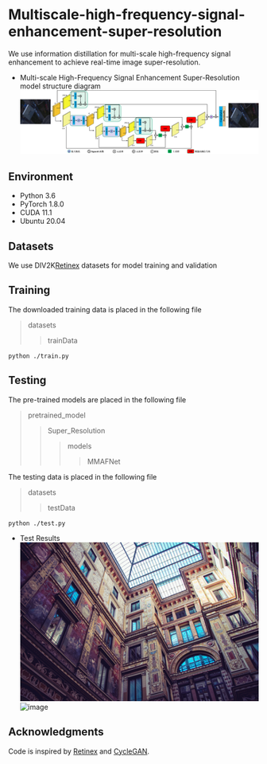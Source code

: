# Multiscale-high-frequency-signal-enhancement-super-resolution
We use information distillation for multi-scale high-frequency signal enhancement to achieve real-time image super-resolution.
* Multi-scale High-Frequency Signal Enhancement Super-Resolution model structure diagram<br>
![image](https://github.com/ChengChen-ai/Multiscale-high-frequency-signal-enhancement-super-resolution/blob/main/images/%E8%B6%85%E5%88%86%E8%BE%A8%E7%8E%87.png)


## Environment
* Python 3.6 <br>
* PyTorch 1.8.0 <br>
* CUDA 11.1 <br>
* Ubuntu 20.04 <br>

## Datasets
We use DIV2K[Retinex](https://data.vision.ee.ethz.ch/cvl/DIV2K) datasets for model training and validation

## Training
The downloaded training data is placed in the following file  
>datasets
>>trainData  

    python ./train.py


## Testing
The pre-trained models are placed in the following file
>pretrained_model  
>>Super_Resolution
>>>models
>>>>MMAFNet

The testing data is placed in the following file  
>datasets
>>testData

    python ./test.py  

* Test Results  
![image](https://github.com/ChengChen-ai/Multiscale-high-frequency-signal-enhancement-super-resolution/blob/main/datasets/testData/0915.png)  
![image](https://github.com/ChengChen-ai/Multiscale-high-frequency-signal-enhancement-super-resolution/blob/main/results/test/0915.png)
## Acknowledgments
Code is inspired by [Retinex](https://github.com/Zheng222/IMDN) and [CycleGAN](https://data.vision.ee.ethz.ch/cvl/DIV2K).
